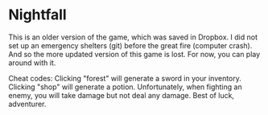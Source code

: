 Nightfall
=========
This is an older version of the game, which was saved in Dropbox. I did not set up an emergency shelters (git) before the great fire (computer crash). And so the more updated version of this game is lost. For now, you can play around with it. 

Cheat codes: Clicking "forest" will generate a sword in your inventory. Clicking "shop" will generate a potion. Unfortunately, when fighting an enemy, you will take damage but not deal any damage. Best of luck, adventurer.
